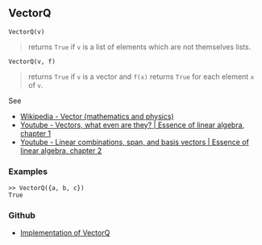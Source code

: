 ## VectorQ

```
VectorQ(v)
```

> returns `True` if `v` is a list of elements which are not themselves lists.

```
VectorQ(v, f)
```

> returns `True` if `v` is a vector and `f(x)` returns `True` for each element `x` of `v`.

See
* [Wikipedia - Vector (mathematics and physics)](https://en.wikipedia.org/wiki/Vector_(mathematics_and_physics))
* [Youtube - Vectors, what even are they? | Essence of linear algebra, chapter 1](https://youtu.be/fNk_zzaMoSs)
* [Youtube - Linear combinations, span, and basis vectors | Essence of linear algebra, chapter 2](https://youtu.be/k7RM-ot2NWY)


### Examples

```
>> VectorQ({a, b, c})
True
```

### Github

* [Implementation of VectorQ](https://github.com/axkr/symja_android_library/blob/master/symja_android_library/matheclipse-core/src/main/java/org/matheclipse/core/builtin/PredicateQ.java#L1435) 
